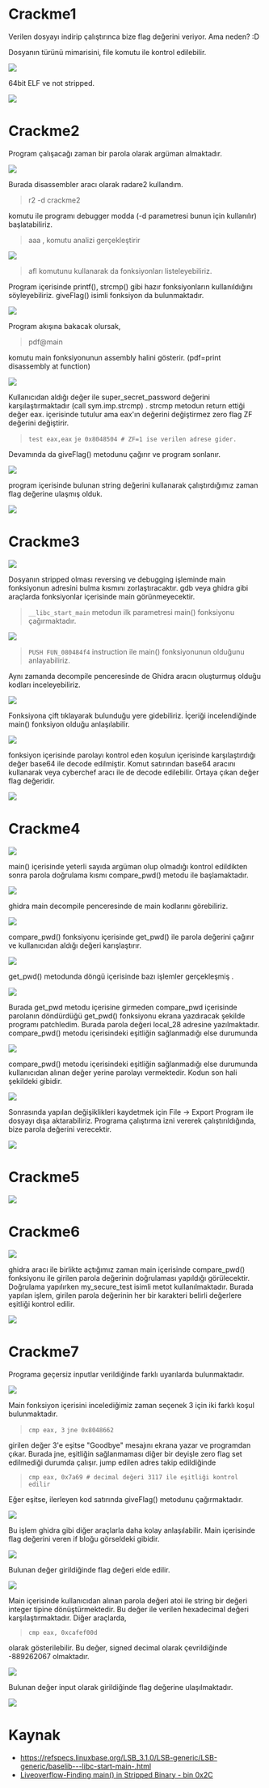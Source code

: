 # Crackme1

Verilen dosyayı indirip çalıştırınca bize flag değerini veriyor. Ama neden? :D

Dosyanın türünü mimarisini, file komutu ile kontrol edilebilir.  

![](pics/Pasted%20image%2020230129120104.png)


64bit ELF ve not stripped. 

![](pics/Pasted%20image%2020230129131540.png)


# Crackme2

Program çalışacağı zaman bir parola olarak argüman almaktadır. 

![](pics/Pasted%20image%2020230129164936.png)

Burada disassembler aracı olarak radare2 kullandım. 

>r2 -d crackme2

komutu ile programı debugger modda (-d parametresi bunun için kullanılır) başlatabiliriz.

>aaa , komutu analizi gerçekleştirir

![](pics/Pasted%20image%2020230129165641.png)

> afl komutunu kullanarak da fonksiyonları listeleyebiliriz.

Program içerisinde printf(), strcmp() gibi hazır fonksiyonların kullanıldığını söyleyebiliriz. giveFlag() isimli fonksiyon da bulunmaktadır.

![](pics/Pasted%20image%2020230129170052.png)

Program akışına bakacak olursak,

> pdf@main 

komutu main fonksiyonunun assembly halini gösterir. (pdf=print disassembly at function)

![](pics/Pasted%20image%2020230129164648.png)

Kullanıcıdan aldığı değer ile super_secret_password değerini karşılaştırmaktadır (call sym.imp.strcmp) . strcmp metodun return ettiği değer eax. içerisinde tutulur ama eax'ın değerini değiştirmez zero flag ZF değerini değiştirir.

> `test eax,eax` 
> `je 0x8048504 # ZF=1 ise verilen adrese gider.` 

Devamında da giveFlag() metodunu çağırır ve program sonlanır.

![](pics/Pasted%20image%2020230129173258.png)

program içerisinde bulunan string değerini kullanarak çalıştırdığımız zaman flag değerine ulaşmış olduk.

![](pics/Pasted%20image%2020230129173557.png)

# Crackme3 

![](pics/Pasted%20image%2020230129201440.png)

Dosyanın stripped olması reversing ve debugging işleminde main fonksiyonun adresini bulma kısmını zorlaştıracaktır. gdb veya ghidra gibi araçlarda fonksiyonlar içerisinde main görünmeyecektir.

> `__libc_start_main` metodun ilk parametresi main() fonksiyonu çağırmaktadır.   

![](pics/Pasted%20image%2020230129225941.png)

>`PUSH FUN_080484f4` instruction ile main() fonksiyonunun olduğunu anlayabiliriz. 

Aynı zamanda decompile penceresinde de Ghidra aracın oluşturmuş olduğu kodları inceleyebiliriz.

![](pics/Pasted%20image%2020230129230827.png)

Fonksiyona çift tıklayarak bulunduğu yere gidebiliriz. İçeriği incelendiğinde main() fonksiyon olduğu anlaşılabilir. 

![](pics/Pasted%20image%2020230129231006.png)

fonksiyon içerisinde parolayı kontrol eden koşulun içerisinde karşılaştırdığı değer base64 ile decode edilmiştir.  Komut satırından base64 aracını kullanarak veya cyberchef aracı ile de decode edilebilir. Ortaya çıkan değer flag değeridir.

![](pics/Pasted%20image%2020230129231435.png)

# Crackme4

![](pics/tmp.png)

main() içerisinde yeterli sayıda argüman olup olmadığı kontrol edildikten sonra parola doğrulama kısmı compare_pwd() metodu ile başlamaktadır.

![](pics/tmp%201.png)

ghidra main decompile penceresinde de main kodlarını görebiliriz.

![](pics/Pasted%20image%2020230130160408.png)

compare_pwd() fonksiyonu içerisinde get_pwd() ile parola değerini çağırır ve kullanıcıdan aldığı değeri karışlaştırır.

![](pics/Pasted%20image%2020230130170201.png)

get_pwd() metodunda döngü içerisinde bazı işlemler gerçekleşmiş .

![](pics/Pasted%20image%2020230130164613.png)

Burada get_pwd metodu içerisine girmeden compare_pwd içerisinde parolanın döndürdüğü get_pwd() fonksiyonu ekrana yazdıracak şekilde programı patchledim. Burada parola değeri local_28 adresine yazılmaktadır. compare_pwd() metodu içerisindeki eşitliğin sağlanmadığı else durumunda 

![](pics/Screenshot%20(40).jpg)

compare_pwd() metodu içerisindeki eşitliğin sağlanmadığı else durumunda kullanıcıdan alınan değer yerine parolayı vermektedir. Kodun son hali şekildeki gibidir.

![](pics/Pasted%20image%2020230130170544.png)

Sonrasında yapılan değişiklikleri kaydetmek için File -> Export  Program ile dosyayı dışa aktarabiliriz. Programa çalıştırma izni vererek çalıştırıldığında, bize parola değerini verecektir.

![](pics/Pasted%20image%2020230130170945.png)

# Crackme5

![](pics/Pasted%20image%2020230131003316.png)


# Crackme6

![](pics/Pasted%20image%2020230203101858.png)

ghidra aracı ile birlikte açtığımız zaman main içerisinde compare_pwd() fonksiyonu ile girilen parola değerinin doğrulaması yapıldığı görülecektir. Doğrulama yapılırken my_secure_test isimli metot kullanılmaktadır. Burada yapılan işlem, girilen parola değerinin her bir karakteri belirli değerlere eşitliği kontrol edilir.

![](pics/Pasted%20image%2020230203105135.png)

# Crackme7

Programa geçersiz inputlar verildiğinde farklı uyarılarda bulunmaktadır.

![](pics/Pasted%20image%2020230203122003.png)

Main fonksiyon içerisini incelediğimiz zaman seçenek 3 için iki farklı koşul bulunmaktadır. 
> `cmp eax, 3`
>`jne 0x8048662` 

girilen değer 3'e eşitse "Goodbye" mesajını ekrana yazar ve programdan çıkar. Burada jne, eşitliğin sağlanmaması diğer bir deyişle zero flag set edilmediği durumda çalışır. jump edilen adres takip edildiğinde

> `cmp eax, 0x7a69 # decimal değeri 3117 ile eşitliği kontrol edilir`

Eğer eşitse, ilerleyen kod satırında giveFlag() metodunu çağırmaktadır.


![](pics/Pasted%20image%2020230203123328.png)

Bu işlem ghidra gibi diğer araçlarla daha kolay anlaşılabilir. Main içerisinde flag değerini veren if bloğu görseldeki gibidir.

![](pics/Pasted%20image%2020230203125803.png)

Bulunan değer girildiğinde flag değeri elde edilir.

![](pics/Pasted%20image%2020230203125636.png)

Main içerisinde kullanıcıdan alınan parola değeri atoi ile string bir değeri integer tipine dönüştürmektedir. Bu değer ile verilen hexadecimal değeri karşılaştırmaktadır. Diğer araçlarda, 

> `cmp eax, 0xcafef00d` 

olarak gösterilebilir. Bu değer, signed decimal olarak çevrildiğinde -889262067 olmaktadır.

![](pics/Pasted%20image%2020230203140935.png)

Bulunan değer input olarak girildiğinde flag değerine ulaşılmaktadır.

![](pics/Pasted%20image%2020230203142656.png)


# Kaynak
- https://refspecs.linuxbase.org/LSB_3.1.0/LSB-generic/LSB-generic/baselib---libc-start-main-.html
- [Liveoverflow-Finding main() in Stripped Binary - bin 0x2C](https://www.youtube.com/watch?v=N1US3c6CpSw)

